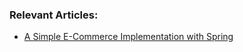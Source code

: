 ### Relevant Articles:
- [A Simple E-Commerce Implementation with Spring](https://www.baeldung.com/spring-angular-ecommerce)
